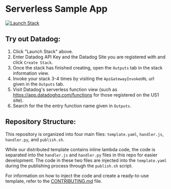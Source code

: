 # Serverless Sample App

[![Launch Stack](https://s3.amazonaws.com/cloudformation-examples/cloudformation-launch-stack.png)](https://console.aws.amazon.com/cloudformation/home#/stacks/create/review?stackName=datadog-serverless-sample-app&templateURL=https://datadog-cloudformation-template-sandbox.s3.amazonaws.com/aws/serverless-sample-app-staging/latest.yaml)

## Try out Datadog:

1. Click "Launch Stack" above.
1. Enter Datadog API Key and the Datadog Site you are registered with and click `Create Stack`.
1. Once the stack has finished creating, open the `Outputs` tab in the stack information view.
1. Invoke your stack 3-4 times by visiting the `ApiGatewayInvokeURL` url given in the `Outputs` tab.
1. Visit Datadog's serverless function view (such as https://app.datadoghq.com/functions for those registered on the US1 site).
1. Search for the the entry function name given in `Outputs`.

## Repository Structure:

This repository is organized into four main files: `template.yaml`, `handler.js`, `handler.py`, and `publish.sh`. 

While our distributed template contains inline lambda code, the code is separated into the  `handler.js` and `handler.py` files in this repo for easier development. The code in these two files are injected into the `template.yaml` during the publishing process through the `publish.sh` script. 

For information on how to inject the code and create a ready-to-use template, refer to the [CONTRIBUTING.md](CONTRIBUTING.MD) file.
